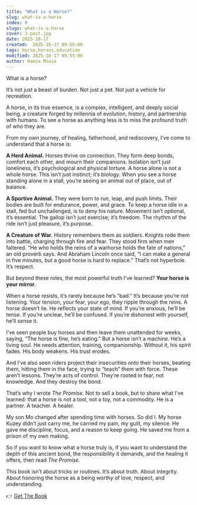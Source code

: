 ```yaml
---
title: "What is a Horse?"
slug: what-is-a-horse
index: 9
slugx: what-is-a-horse
cover: 3-post.jpg
date: 2025-10-17
created:  2025-10-17 09:55:06
tags: horse,horses,education
modified: 2025-10-17 09:55:06
author: Hamza Mousa
---
```


What is a horse?

It’s not just a beast of burden. Not just a pet. Not just a vehicle for recreation.

A horse, in its true essence, is a complex, intelligent, and deeply social being, a creature forged by millennia of evolution, history, and partnership with humans. To see a horse as anything less is to miss the profound truth of who they are.

From my own journey, of healing, fatherhood, and rediscovery, I’ve come to understand that a horse is:

**A Herd Animal.** Horses thrive on connection. They form deep bonds, comfort each other, and mourn their companions. Isolation isn’t just loneliness, it’s psychological and physical torture. A horse alone is not a whole horse. This isn’t just instinct; it’s biology. When you see a horse standing alone in a stall, you’re seeing an animal out of place, out of balance.

**A Sportive Animal.** They were born to run, leap, and push limits. Their bodies are built for endurance, power, and grace. To keep a horse idle in a stall, fed but unchallenged, is to deny his nature. Movement isn’t optional, it’s essential. The gallop isn’t just exercise; it’s freedom. The rhythm of the ride isn’t just pleasure, it’s purpose.

**A Creature of War.** History remembers them as soldiers. Knights rode them into battle, charging through fire and fear. They stood firm when men faltered. “He who holds the reins of a warhorse holds the fate of nations,” an old proverb says. And Abraham Lincoln once said, “I can make a general in five minutes, but a good horse is hard to replace.” That’s not hyperbole. It’s respect.

But beyond these roles, the most powerful truth I’ve learned? **Your horse is your mirror.**

When a horse resists, it’s rarely because he’s “bad.” It’s because you’re not listening. Your tension, your fear, your ego, they ripple through the reins. A horse doesn’t lie. He reflects your state of mind. If you’re anxious, he’ll be tense. If you’re unclear, he’ll be confused. If you’re dishonest with yourself, he’ll sense it.

I’ve seen people buy horses and then leave them unattended for weeks, saying, “The horse is fine, he’s eating.” But a horse isn’t a machine. He’s a living soul. He needs attention, training, companionship. Without it, his spirit fades. His body weakens. His trust erodes.

And I’ve also seen riders project their insecurities onto their horses, beating them, hitting them in the face, trying to “teach” them with force. These aren’t lessons. They’re acts of control. They’re rooted in fear, not knowledge. And they destroy the bond.

That’s why I wrote *The Promise*. Not to sell a book, but to share what I’ve learned: that a horse is not a tool, not a toy, not a commodity. He is a partner. A teacher. A healer.

My son Mo changed after spending time with horses. So did I. My horse Kuzey didn’t just carry me, he carried my pain, my guilt, my silence. He gave me discipline, focus, and a reason to keep going. He saved me from a prison of my own making.

So if you want to know what a horse truly is, if you want to understand the depth of this ancient bond, the responsibility it demands, and the healing it offers, then read *The Promise*.

This book isn’t about tricks or routines. It’s about truth. About integrity. About honoring the horse as a being worthy of love, respect, and understanding.

👉 [Get The Book](https://hamzamu.gumroad.com/l/the_promise_book)